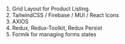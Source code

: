 1. Grid Layout for Product Listing.
2. TailwindCSS / Firebase / MUI / React Icons
3. AXIOS
4. Redux, Redux-Toolkit, Redux Persist
5. Formik for managing forms states